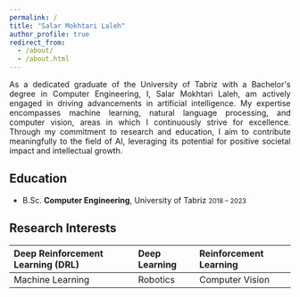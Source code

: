 ```yaml
---
permalink: /
title: "Salar Mokhtari Laleh"
author_profile: true
redirect_from: 
  - /about/
  - /about.html
---
```


<p align="justify">
As a dedicated graduate of the University of Tabriz with a Bachelor's degree in Computer Engineering, I, Salar Mokhtari Laleh, am actively engaged in driving advancements in artificial intelligence. My expertise encompasses machine learning, natural language processing, and computer vision, areas in which I continuously strive for excellence. Through my commitment to research and education, I aim to contribute meaningfully to the field of AI, leveraging its potential for positive societal impact and intellectual growth.
</p>


## Education 

* B.Sc. <b>Computer Engineering</b>, University of Tabriz <small> 2018 – 2023 </small>

## Research Interests

| Deep Reinforcement Learning (DRL) | Deep Learning | Reinforcement Learning |
| :--- | :--- | :--- |
| Machine Learning | Robotics | Computer Vision |
